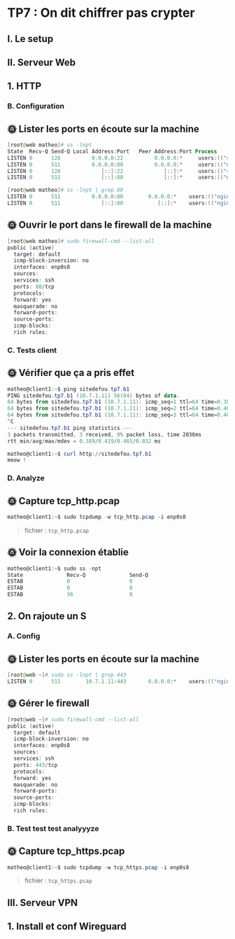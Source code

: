 # TP7 : On dit chiffrer pas crypter
## I. Le setup
## II. Serveur Web
## 1. HTTP
### B. Configuration

## 🌞 Lister les ports en écoute sur la machine
```powershell 
[root@web matheo]# ss -lnpt
State  Recv-Q Send-Q Local Address:Port   Peer Address:Port Process
LISTEN 0      128          0.0.0.0:22          0.0.0.0:*     users:(("sshd",pid=693,fd=3))
LISTEN 0      511          0.0.0.0:80          0.0.0.0:*     users:(("nginx",pid=1439,fd=6),("nginx",pid=1438,fd=6))
LISTEN 0      128             [::]:22             [::]:*     users:(("sshd",pid=693,fd=4))
LISTEN 0      511             [::]:80             [::]:*     users:(("nginx",pid=1439,fd=7),("nginx",pid=1438,fd=7))
```
```powershell
[root@web matheo]# ss -lnpt | grep 80
LISTEN 0      511          0.0.0.0:80        0.0.0.0:*    users:(("nginx",pid=1439,fd=6),("nginx",pid=1438,fd=6))
LISTEN 0      511             [::]:80           [::]:*    users:(("nginx",pid=1439,fd=7),("nginx",pid=1438,fd=7))
```
## 🌞 Ouvrir le port dans le firewall de la machine
```powershell
[root@web matheo]# sudo firewall-cmd --list-all
public (active)
  target: default
  icmp-block-inversion: no
  interfaces: enp0s8
  sources:
  services: ssh
  ports: 80/tcp
  protocols:
  forward: yes
  masquerade: no
  forward-ports:
  source-ports:
  icmp-blocks:
  rich rules:
```
### C. Tests client
## 🌞 Vérifier que ça a pris effet
```powershell 
matheo@client1:~$ ping sitedefou.tp7.b1
PING sitedefou.tp7.b1 (10.7.1.11) 56(84) bytes of data.
64 bytes from sitedefou.tp7.b1 (10.7.1.11): icmp_seq=1 ttl=64 time=0.389 ms
64 bytes from sitedefou.tp7.b1 (10.7.1.11): icmp_seq=2 ttl=64 time=0.465 ms
64 bytes from sitedefou.tp7.b1 (10.7.1.11): icmp_seq=3 ttl=64 time=0.405 ms
^C
--- sitedefou.tp7.b1 ping statistics ---
3 packets transmitted, 3 received, 0% packet loss, time 2036ms
rtt min/avg/max/mdev = 0.389/0.419/0.465/0.032 ms
```
```powershell
matheo@client1:~$ curl http://sitedefou.tp7.b1
meow !
```
### D. Analyze
## 🌞 Capture tcp_http.pcap
```powershell
matheo@client1:~$ sudo tcpdump -w tcp_http.pcap -i enp0s8
```
>fichier : ```tcp_http.pcap```
## 🌞 Voir la connexion établie
```powershell
matheo@client1:~$ sudo ss -npt
State              Recv-Q              Send-Q                                 Local Address:Port                                 Peer Address:Port              Process
ESTAB              0                   0                                         10.7.1.101:44990                                   10.7.1.11:80                 users:(("firefox",pid=6671,fd=64))
ESTAB              0                   0                                         10.7.1.101:56154                               34.107.243.93:443                users:(("firefox",pid=6671,fd=138))
ESTAB              36                  0                                [::ffff:10.7.1.101]:22                              [::ffff:10.7.1.1]:31571              users:(("sshd",pid=3915,fd=4),("sshd",pid=3770,fd=4))
```
## 2. On rajoute un S
### A. Config
## 🌞 Lister les ports en écoute sur la machine
```powershell
[root@web ~]# sudo ss -lnpt | grep 443
LISTEN 0      511        10.7.1.11:443       0.0.0.0:*    users:(("nginx",pid=1340,fd=6),("nginx",pid=1339,fd=6))
```
## 🌞 Gérer le firewall
```powershell
[root@web ~]# sudo firewall-cmd --list-all
public (active)
  target: default
  icmp-block-inversion: no
  interfaces: enp0s8
  sources:
  services: ssh
  ports: 443/tcp
  protocols:
  forward: yes
  masquerade: no
  forward-ports:
  source-ports:
  icmp-blocks:
  rich rules:
```
### B. Test test test analyyyze
## 🌞 Capture tcp_https.pcap
```powershell
matheo@client1:~$ sudo tcpdump -w tcp_https.pcap -i enp0s8
```
>fichier : ```tcp_https.pcap```

## III. Serveur VPN
## 1. Install et conf Wireguard
